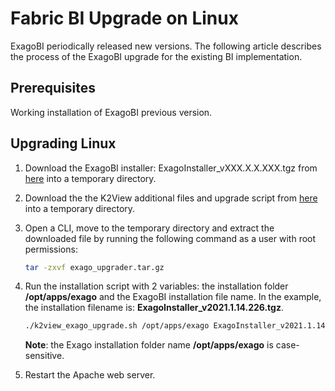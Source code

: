 # Fabric BI Upgrade on Linux

ExagoBI periodically released new versions. The following article describes the process of the ExagoBI upgrade for the existing BI implementation.

## Prerequisites
Working installation of ExagoBI previous version.

## Upgrading Linux

1. Download the ExagoBI installer: ExagoInstaller_vXXX.X.X.XXX.tgz from [here](https://download.k2view.com/index.php/s/IUh31pFMPA1yJY8) into a temporary directory.

2. Download the the K2View additional files and upgrade script from [here](https://download.k2view.com/index.php/s/vESr1KlaEAewNuu) into a temporary directory.

3. Open a CLI, move to the temporary directory and extract the downloaded file by running the following command as a user with root permissions:

   ~~~bash
   tar -zxvf exago_upgrader.tar.gz
   ~~~

4. Run the installation script with 2 variables: the installation folder **/opt/apps/exago** and the ExagoBI installation file name. 
   In the example, the installation filename is: **ExagoInstaller_v2021.1.14.226.tgz**.

   ~~~bash
   ./k2view_exago_upgrade.sh /opt/apps/exago ExagoInstaller_v2021.1.14.226.tgz
   ~~~

   **Note**: the Exago installation folder name **/opt/apps/exago** is case-sensitive.

5. Restart the Apache web server.

